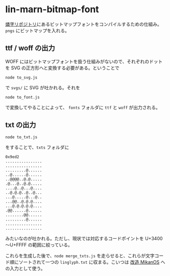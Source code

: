 # lin-marn-bitmap-font

[燐字リポジトリ](https://github.com/jurliyuuri/lin-marn)にあるビットマップフォントをコンパイルするための仕組み。`pngs` にビットマップを入れる。

## ttf / woff の出力
WOFF にはビットマップフォントを扱う仕組みがないので、それぞれのドットを SVG の正方形へと変換する必要がある。ということで

```
node to_svg.js
```

で `svgs/` に SVG が吐かれる。それを

```
node to_font.js
```

で変換してやることによって、 `fonts` フォルダに `ttf` と `woff` が出力される。

## txt の出力

```
node to_txt.js
```

をすることで、`txts` フォルダに

```
0x9ed2
................
................
.........@......
..@......@......
..@@@@..@.@.....
.@...@..@.@.....
....@..@...@....
..@.@.@..@..@...
...@.....@...@..
...@@..@.@.@....
...@.@.@.@.@....
.@@......@......
........@@......
.........@......
................
................
```

みたいなのが吐かれる。ただし、現状では対応するコードポイントを U+3400～U+FFFF の範囲に絞っている。

これらを生成した後で、`node merge_txts.js` を走らせると、これらが文字コード順にソートされて一つの `linglyph.txt` に収まる。こいつは [改造 MikanOS](https://github.com/sozysozbot/mikanos/tree/hsjoihs/kernel) への入力として使う。
